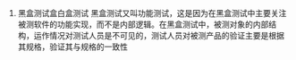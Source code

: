 1. 黑盒测试盒白盒测试
    黑盒测试又叫功能测试，这是因为在黑盒测试中主要关注被测软件的功能实现，而不是内部逻辑。在黑盒测试中，被测对象的内部结构，运作情况对测试人员是不可见的，测试人员对被测产品的验证主要是根据其规格，验证其与规格的一致性